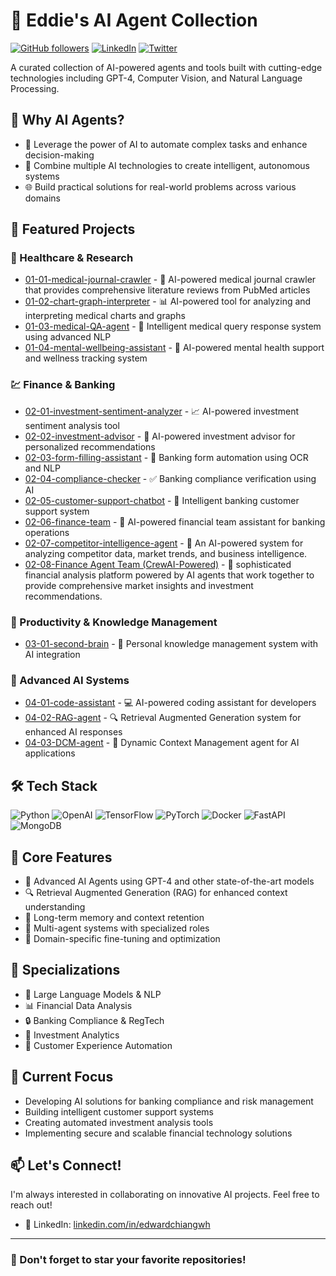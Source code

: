 # 🤖 Eddie's AI Agent Collection

[![GitHub followers](https://img.shields.io/github/followers/eddiepiper?style=social)](https://github.com/eddiepiper)
[![LinkedIn](https://img.shields.io/badge/-LinkedIn-blue?style=flat&logo=Linkedin&logoColor=white)](https://linkedin.com/in/edwardchiangwh)
[![Twitter](https://img.shields.io/badge/-Twitter-1DA1F2?style=flat&logo=Twitter&logoColor=white)](Your_Twitter_URL)

A curated collection of AI-powered agents and tools built with cutting-edge technologies including GPT-4, Computer Vision, and Natural Language Processing.

## 🤔 Why AI Agents?

* 🧠 Leverage the power of AI to automate complex tasks and enhance decision-making
* 🔄 Combine multiple AI technologies to create intelligent, autonomous systems
* 🌐 Build practical solutions for real-world problems across various domains

## 📂 Featured Projects

### 🏥 Healthcare & Research

* [01-01-medical-journal-crawler](https://github.com/eddiepiper/01-01-medical-journal-crawler) - 🤖 AI-powered medical journal crawler that provides comprehensive literature reviews from PubMed articles
* [01-02-chart-graph-interpreter](https://github.com/eddiepiper/01-02-chart-graph-interpreter) - 📊 AI-powered tool for analyzing and interpreting medical charts and graphs
* [01-03-medical-QA-agent](https://github.com/eddiepiper/01-03-medical-QA-agent) - 💊 Intelligent medical query response system using advanced NLP
* [01-04-mental-wellbeing-assistant](https://github.com/eddiepiper/01-04-mental-wellbeing-assistant) - 🧠 AI-powered mental health support and wellness tracking system

### 💹 Finance & Banking

* [02-01-investment-sentiment-analyzer](https://github.com/eddiepiper/02-01-investment-sentiment-analyzer) - 📈 AI-powered investment sentiment analysis tool
* [02-02-investment-advisor](https://github.com/eddiepiper/02-02-investment-advisor) - 💼 AI-powered investment advisor for personalized recommendations
* [02-03-form-filling-assistant](https://github.com/eddiepiper/02-03-form-filling-assistant) - 📝 Banking form automation using OCR and NLP
* [02-04-compliance-checker](https://github.com/eddiepiper/02-04-compliance-checker) - ✅ Banking compliance verification using AI
* [02-05-customer-support-chatbot](https://github.com/eddiepiper/02-05-customer-support-chatbot) - 🤖 Intelligent banking customer support system
* [02-06-finance-team](https://github.com/eddiepiper/02-06-finance-team) - 👥 AI-powered financial team assistant for banking operations
* [02-07-competitor-intelligence-agent](https://github.com/eddiepiper/02-07-competitor-intelligence-agent) - 
📝 An AI-powered system for analyzing competitor data, market trends, and business intelligence.
* [02-08-Finance Agent Team (CrewAI-Powered)](https://github.com/eddiepiper/02-08-finance-agent-team) - 👥 sophisticated financial analysis platform powered by AI agents that work together to provide comprehensive market insights and investment recommendations.

### 🧠 Productivity & Knowledge Management

* [03-01-second-brain](https://github.com/eddiepiper/03-01-second-brain) - 🧠 Personal knowledge management system with AI integration

### 🤖 Advanced AI Systems

* [04-01-code-assistant](https://github.com/eddiepiper/04-01-code-assistant) - 💻 AI-powered coding assistant for developers
* [04-02-RAG-agent](https://github.com/eddiepiper/04-02-RAG-agent) - 🔍 Retrieval Augmented Generation system for enhanced AI responses
* [04-03-DCM-agent](https://github.com/eddiepiper/04-03-DCM-agent) - 🤖 Dynamic Context Management agent for AI applications

## 🛠️ Tech Stack

![Python](https://img.shields.io/badge/-Python-3776AB?style=flat&logo=Python&logoColor=white)
![OpenAI](https://img.shields.io/badge/-OpenAI-412991?style=flat&logo=openai&logoColor=white)
![TensorFlow](https://img.shields.io/badge/-TensorFlow-FF6F00?style=flat&logo=tensorflow&logoColor=white)
![PyTorch](https://img.shields.io/badge/-PyTorch-EE4C2C?style=flat&logo=pytorch&logoColor=white)
![Docker](https://img.shields.io/badge/-Docker-2496ED?style=flat&logo=docker&logoColor=white)
![FastAPI](https://img.shields.io/badge/-FastAPI-009688?style=flat&logo=fastapi&logoColor=white)
![MongoDB](https://img.shields.io/badge/-MongoDB-47A248?style=flat&logo=mongodb&logoColor=white)

## 🌟 Core Features

* 🤖 Advanced AI Agents using GPT-4 and other state-of-the-art models
* 🔍 Retrieval Augmented Generation (RAG) for enhanced context understanding
* 🧠 Long-term memory and context retention
* 🔄 Multi-agent systems with specialized roles
* 🎯 Domain-specific fine-tuning and optimization

## 🎯 Specializations

* 🤖 Large Language Models & NLP
* 📊 Financial Data Analysis
* 🔒 Banking Compliance & RegTech
* 💼 Investment Analytics
* 🤝 Customer Experience Automation

## 🌟 Current Focus

* Developing AI solutions for banking compliance and risk management
* Building intelligent customer support systems
* Creating automated investment analysis tools
* Implementing secure and scalable financial technology solutions

## 📫 Let's Connect!

I'm always interested in collaborating on innovative AI projects. Feel free to reach out!

* 💼 LinkedIn: [linkedin.com/in/edwardchiangwh](https://linkedin.com/in/edwardchiangwh)

---

### 🌟 Don't forget to star your favorite repositories! 
